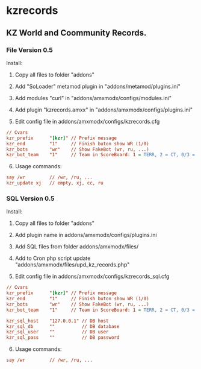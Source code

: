 # kzrecords

## KZ World and Coommunity Records.

### File Version 0.5

Install:
1. Copy all files to folder "addons"
2. Add "SoLoader" metamod plugin in "addons/metamod/plugins.ini"
3. Add modules "curl" in "addons/amxmodx/configs/modules.ini"
4. Add plugin "kzrecords.amxx" in "addons/amxmodx/configs/plugins.ini"

5. Edit config file in addons/amxmodx/configs/kzrecords.cfg
```ini
// Cvars
kzr_prefix 		"[kzr]"	// Prefix message
kzr_end 		"1" 	// Finish buton show WR (1/0)
kzr_bots 		"wr" 	// Show FakeBot (wr, ru, ...)
kzr_bot_team	"1"		// Team in ScoreBoard: 1 = TERR, 2 = CT, 0/3 = SPECTATOR
```

6. Usage commands:
```ini
say /wr 		// /wr, /ru, ...
kzr_update xj 	// empty, xj, cc, ru
```

### SQL Version 0.5

Install:
1. Copy all files to folder "addons"
2. Add plugin name in addons/amxmodx/configs/plugins.ini
3. Add SQL files from folder addons/amxmodx/files/
4. Add to Cron php script update "addons/amxmodx/files/upd_kz_records.php"

5. Edit config file in addons/amxmodx/configs/kzrecords_sql.cfg
```ini
// Cvars
kzr_prefix 		"[kzr]"	// Prefix message
kzr_end 		"1" 	// Finish buton show WR (1/0)
kzr_bots 		"wr" 	// Show FakeBot (wr, ru, ...)
kzr_bot_team	"1"		// Team in ScoreBoard: 1 = TERR, 2 = CT, 0/3 = SPECTATOR

kzr_sql_host	"127.0.0.1" // DB host
kzr_sql_db		""			// DB database
kzr_sql_user	""			// DB user
kzr_sql_pass	""			// DB password
```

6. Usage commands:
```ini
say /wr 		// /wr, /ru, ...
```
